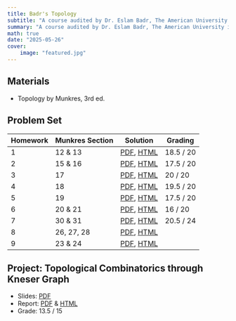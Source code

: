 ```yaml
---
title: Badr's Topology
subtitle: "A course audited by Dr. Eslam Badr, The American University in Cairo (AUC)"
summary: "A course audited by Dr. Eslam Badr, The American University in Cairo (AUC)"
math: true
date: "2025-05-26"
cover:
    image: "featured.jpg"
---
```


## Materials
- Topology by Munkres, 3rd ed.

## Problem Set

| Homework      | Munkres Section | Solution  | Grading |
|---------------|-----------------|-----------|---------|
| 1 | 12 & 13   | [PDF](./pset-01.pdf), [HTML](/badr-topology-post/pset-01)| 18.5 / 20 |
| 2 | 15 & 16   | [PDF](./pset-02.pdf), [HTML](/badr-topology-post/pset-02)| 17.5 / 20 |
| 3 | 17        | [PDF](./pset-03.pdf), [HTML](/badr-topology-post/pset-03)| 20 / 20   |
| 4 | 18        | [PDF](./pset-04.pdf), [HTML](/badr-topology-post/pset-04)| 19.5 / 20 |
| 5 | 19        | [PDF](./pset-05.pdf), [HTML](/badr-topology-post/pset-05)| 17.5 / 20 |
| 6 | 20 & 21   | [PDF](./pset-06.pdf), [HTML](/badr-topology-post/pset-06)| 16 / 20   |
| 7 | 30 & 31   | [PDF](./pset-07.pdf), [HTML](/badr-topology-post/pset-07)| 20.5 / 24 |
| 8 | 26, 27, 28| [PDF](./pset-08.pdf), [HTML](/badr-topology-post/pset-08)|           |
| 9 | 23 & 24   | [PDF](./pset-09.pdf), [HTML](/badr-topology-post/pset-09)|           |

## Project: Topological Combinatorics through Kneser Graph

- Slides: [PDF](./project-slides.pdf)
- Report: [PDF](./project-report.pdf) & [HTML](/badr-topology-post/project)
- Grade: 13.5 / 15
